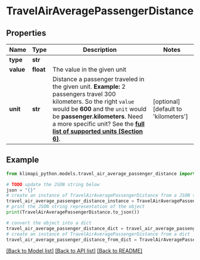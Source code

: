 # TravelAirAveragePassengerDistance


## Properties

Name | Type | Description | Notes
------------ | ------------- | ------------- | -------------
**type** | **str** |  | 
**value** | **float** | The value in the given unit | 
**unit** | **str** | Distance a passenger traveled in the given unit.    **Example:** 2 passengers travel 300 kilometers. So the right `value` would be **600** and the `unit` would be **passenger.kilometers**.    Need a more specific unit? See the **[full list of supported units (Section 6)](https://convert.js.org/types/_unitsbymeasureraw)**. | [optional] [default to 'kilometers']

## Example

```python
from klimapi_python.models.travel_air_average_passenger_distance import TravelAirAveragePassengerDistance

# TODO update the JSON string below
json = "{}"
# create an instance of TravelAirAveragePassengerDistance from a JSON string
travel_air_average_passenger_distance_instance = TravelAirAveragePassengerDistance.from_json(json)
# print the JSON string representation of the object
print(TravelAirAveragePassengerDistance.to_json())

# convert the object into a dict
travel_air_average_passenger_distance_dict = travel_air_average_passenger_distance_instance.to_dict()
# create an instance of TravelAirAveragePassengerDistance from a dict
travel_air_average_passenger_distance_from_dict = TravelAirAveragePassengerDistance.from_dict(travel_air_average_passenger_distance_dict)
```
[[Back to Model list]](../README.md#documentation-for-models) [[Back to API list]](../README.md#documentation-for-api-endpoints) [[Back to README]](../README.md)



